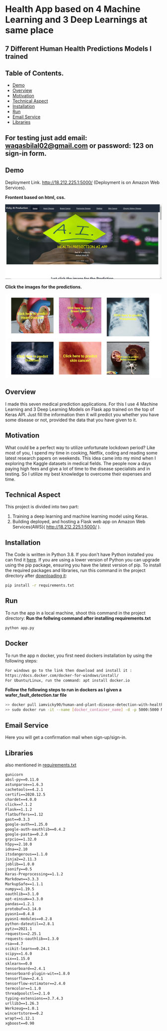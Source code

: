# Health App based on 4 Machine Learning and 3 Deep Learnings at same place
## 7 Different Human Health Predictions Models I trained
## Table of Contents.
  * [Demo](#demo)
  * [Overview](#overview)
  * [Motivation](#motivation)
  * [Technical Aspect](#technical-aspect)
  * [Installation](#installation)
  * [Run](#run)
  * [Email Service](#email-service)
  * [Libraries](#libraries)
  ## For testing just add email: waqasbilal02@gmail.com or password: 123 on sign-in form.
  ## Demo
  Deployment Link. http://18.212.225.1:5000/ (Deployment is on Amazon Web Services).

  
 
 __Frontent based on html, css.__
  
  ![error check your internet](https://github.com/IamVicky90/Health-App/blob/main/git%20images/Capture.PNG)
  
  
  __Click the images for the predictions.__
  
  ![error check your internet](https://github.com/IamVicky90/Health-App/blob/main/git%20images/1.PNG)
  
 

  
  ## Overview
I made this seven medical prediction applications. For this I use 4 Machine Learning and 3 Deep Learning Models on Flask app trained on the top of Keras API. Just fill the information then it will predict you whether you have some disease or not, provided the data that you have given to it.
## Motivation
What could be a perfect way to utilize unfortunate lockdown period? Like most of you, I spend my time in cooking, Netflix, coding and reading some latest research papers on weekends. This idea came into my mind when I exploring the Kaggle datasets in medical fields. The people now a days paying high fees and give a lot of time to the disease specialists and in testing. So I utilize my best knowledge to overcome their expenses and time. 

## Technical Aspect
This project is divided into two part:
1. Training a deep learning and machine learning model using Keras.
2. Building deployed, and hosting a Flask web app on Amazon Web Services(AWS)( http://18.212.225.1:5000/ ).

## Installation
The Code is written in Python 3.8. If you don't have Python installed you can find it [here](https://www.python.org/downloads/). If you are using a lower version of Python you can upgrade using the pip package, ensuring you have the latest version of pip. To install the required packages and libraries, run this command in the project directory after [downloading it](https://github.com/IamVicky90/Plant-Disease-Prediction/archive/main.zip):
```bash
pip install -r requirements.txt
```
## Run
To run the app in a local machine, shoot this command in the project directory:
__Run the follwing command after installing requirements.txt__
```bash
python app.py
```
## Docker
To run the app n docker, you first need dockers installation by using the following steps:
```
For windows go to the link then download and install it : https://docs.docker.com/docker-for-windows/install/
For Ubuntu/Linux, run the command: apt install docker.io  
```
__Follow the following steps to run in dockers as I given a wafer_fault_detection.tar file__
```bash
>> docker pull iamvicky90/human-and-plant-disease-detection-with-health-and-fitness-recommendation:0.1.57
>> sudo docker run -it --name [docker_container_name] -d -p 5000:5000 MONGO_USER=[MONGODB_USER_NAME] -e MONGO_PASSWORD=[MONGODB_PASSWORD] -e USERNAME_SMTP=[AWS SES USERNAME API KEY] -e PASSWORD_SMTP=[AWS SES PASSWORD API KEY] [image_id]
```
## Email Service
Here you will get a confirmation mail when sign-up/sign-in.
## Libraries
also mentioned in [requirements.txt](https://github.com/IamVicky90/Health-App/blob/main/requirements.txt)
```
gunicorn
absl-py==0.11.0
astunparse==1.6.3
cachetools==4.2.1
certifi==2020.12.5
chardet==4.0.0
click==7.1.2
Flask==1.1.2
flatbuffers==1.12
gast==0.3.3
google-auth==1.25.0
google-auth-oauthlib==0.4.2
google-pasta==0.2.0
grpcio==1.32.0
h5py==2.10.0
idna==2.10
itsdangerous==1.1.0
Jinja2==2.11.3
joblib==1.0.0
jsonify==0.5
Keras-Preprocessing==1.1.2
Markdown==3.3.3
MarkupSafe==1.1.1
numpy==1.19.5
oauthlib==3.1.0
opt-einsum==3.3.0
pandas==1.2.1
protobuf==3.14.0
pyasn1==0.4.8
pyasn1-modules==0.2.8
python-dateutil==2.8.1
pytz==2021.1
requests==2.25.1
requests-oauthlib==1.3.0
rsa==4.7
scikit-learn==0.24.1
scipy==1.6.0
six==1.15.0
sklearn==0.0
tensorboard==2.4.1
tensorboard-plugin-wit==1.8.0
tensorflow==2.4.1
tensorflow-estimator==2.4.0
termcolor==1.1.0
threadpoolctl==2.1.0
typing-extensions==3.7.4.3
urllib3==1.26.3
Werkzeug==1.0.1
wincertstore==0.2
wrapt==1.12.1
xgboost==0.90
```

